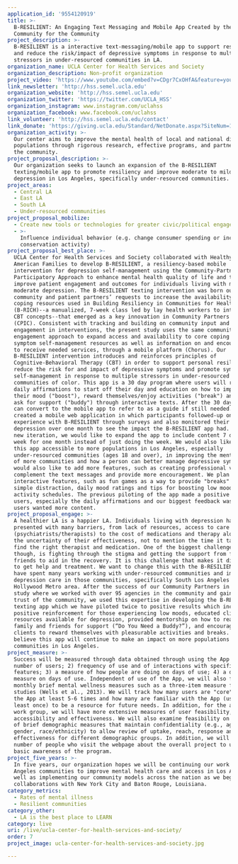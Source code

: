 ```yaml
---
application_id: '9554120919'
title: >-
  B-RESILIENT: An Engaging Text Messaging and Mobile App Created by the
  Community for the Community
project_description: >-
  B-RESILIENT is a interactive text-messaging/mobile app to support resiliency
  and reduce the risk/impact of depressive symptoms in response to multiple
  stressors in under-resourced communities in LA.
organization_name: UCLA Center for Health Services and Society
organization_description: Non-profit organization
project_video: 'https://www.youtube.com/embed?v=CDgr7CxOHfA&feature=youtu.be'
link_newsletter: 'http://hss.semel.ucla.edu'
organization_website: 'http://hss.semel.ucla.edu'
organization_twitter: 'https://twitter.com/UCLA_HSS'
organization_instagram: www.instagram.com/uclahss
organization_facebook: www.facebook.com/uclahss
link_volunteer: 'http://hss.semel.ucla.edu/contact'
link_donate: 'https://giving.ucla.edu/Standard/NetDonate.aspx?SiteNum=1297'
organization_activity: >-
  Our center aims to improve the mental health of local and national diverse
  populations through rigorous research, effective programs, and partnering with
  the community.
project_proposal_description: >-
  Our organization seeks to launch an expansion of the B-RESILIENT
  texting/mobile app to promote resiliency and improve moderate to mild
  depression in Los Angeles, specifically under-resourced communities.
project_areas:
  - Central LA
  - East LA
  - South LA
  - Under-resourced communities
project_proposal_mobilize:
  - Create new tools or technologies for greater civic/political engagement
  - >-
    Influence individual behavior (e.g. change consumer spending or increase
    conservation activity)
project_proposal_best_place: >-
  UCLA Center for Health Services and Society collaborated with Healthy African
  American Families to develop B-RESILIENT, a resiliency-based mobile
  intervention for depression self-management using the Community-Partnered
  Participatory Approach to enhance mental health quality of life and to help
  improve patient engagement and outcomes for individuals living with mild to
  moderate depression. The B-RESILIENT texting intervention was born out of
  community and patient partners’ requests to increase the availability of
  coping resources used in Building Resiliency in Communities for Health
  (B-RICH)--a manualized, 7-week class led by lay health workers to introduce
  CBT concepts--that emerged as a key innovation in Community Partners in Care
  (CPIC). Consistent with tracking and building on community input and
  engagement in interventions, the present study uses the same community
  engagement approach to expand access and availability to core coping and
  symptom self-management resources as well as information on and encouragement
  to receive needed services, through a mobile platform (Chorus). Our
  B-RESILIENT intervention introduces and reinforces principles of
  Cognitive-Behavioral Therapy (CBT) in order to support personal resiliency and
  reduce the risk for and impact of depressive symptoms and promote symptom
  self-management in response to multiple stressors in under-resourced
  communities of color. This app is a 30 day program where users will receive
  daily affirmations to start off their day and education on how to improve
  their mood ("boost"), reward themselves/enjoy activities ("break") and how to
  ask for support ("buddy") through interactive texts. After the 30 days, a user
  can convert to the mobile app to refer to as a guide if still needed. We then
  created a mobile web application in which participants followed-up on their
  experience with B-RESILIENT through surveys and also monitored their
  depression over one month to see the impact the B-RESILIENT app had. For this
  new iteration, we would like to expand the app to include content 7 days a
  week for one month instead of just doing the week. We would also like to make
  this app accessible to more populations in Los Angeles, especially
  under-resourced communities (ages 18 and over), in improving the mental health
  of more communities and how a person can better manage depressive symptoms. We
  would also like to add more features, such as creating professional videos to
  complement the text messages and provide more encouragement. We plan to add
  interactive features, such as fun games as a way to provide "breaks" and a
  simple distraction, daily mood ratings and tips for boosting low moods, and
  activity schedules. The previous piloting of the app made a positive impact on
  users, especially the daily affirmations and our biggest feedback was that
  users wanted more content.
project_proposal_engage: >-
  A healthier LA is a happier LA. Individuals living with depression have been
  presented with many barriers, from lack of resources, access to care
  (psychiatrists/therapists) to the cost of medications and therapy along with
  the uncertainty of their effectiveness, not to mention the time it takes to
  find the right therapist and medication. One of the biggest challenges,
  though, is fighting through the stigma and getting the support from family and
  friends to aid in the recovery. It is this challenge that makes it difficult
  to get help and treatment. We want to change this with the B-RESILIENT app. We
  have spent many years working with under-resourced communities and improving
  depression care in those communities, specifically South Los Angeles and the
  Hollywood Metro area. After the success of our Community Partners in Care
  study where we worked with over 95 agencies in the community and gained the
  trust of the community, we used this expertise in developing the B-RESILIENT
  texting app which we have piloted twice to positive results which included
  positive reinforcement for those experiencing low moods, educated clients on
  resources available for depression, provided mentorship on how to reach out to
  family and friends for support (“Do You Need a Buddy?”), and encouraged
  clients to reward themselves with pleasurable activities and breaks. We
  believe this app will continue to make an impact on more populations and
  communities in Los Angeles.
project_measure: >-
  Success will be measured through data obtained through using the App on: 1)
  number of users; 2) frequency of use and of interactions with specific
  features; 3) a measure of how people are doing on days of use; 4) a daily mood
  measure on days of use. Independent of use of the App, we will also field
  monthly brief mental wellness measures such as a three-item measure from prior
  studies (Wells et al., 2013). We will track how many users are "core" and use
  the App at least 5-6 times and how many are familiar with the App (used at
  least once) to be a resource for future needs. In addition, for the adapter
  work group, we will have more extensive measures of user feasibility,
  accessibility and effectiveness. We will also examine feasibility on first use
  of brief demographic measures that maintain confidentiality (e.g., age,
  gender, race/ethnicity) to allow review of uptake, reach, response and
  effectiveness for different demographic groups. In addition, we will track the
  number of people who visit the webpage about the overall project to understand
  basic awareness of the program.
project_five_years: >-
  In five years, our organization hopes we will be continuing our work in Los
  Angeles communities to improve mental health care and access in Los Angeles as
  well as implementing our community models across the nation as we begin
  collaborations with New York City and Baton Rouge, Louisiana.
category_metrics:
  - Rates of mental illness
  - Resilient communities
category_other:
  - LA is the best place to LEARN
category: live
uri: /live/ucla-center-for-health-services-and-society/
order: 7
project_image: ucla-center-for-health-services-and-society.jpg

---
```

